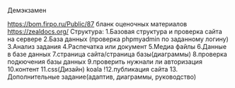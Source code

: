 Демэкзамен

https://bom.firpo.ru/Public/87 бланк оценочных материалов https://zealdocs.org/
Структура:
1.Базовая структура и проверка сайта на сервере
2.База данных (проверка phpmyadmin по заданному логину)
3.Анализ задания
4.Распечатка или документ
5.Медиа файлы
6.Данные в базе данных
7.страница сайта/страница базы(диаграммы)
8.проверка подкючения базы данных
9.проверить нужнали ли авторизация
10.контент
11.css(Дизайн)
koala !12.публикация сайта 13. Дополнительные задание(адаптив, диаграммы, руководство)
